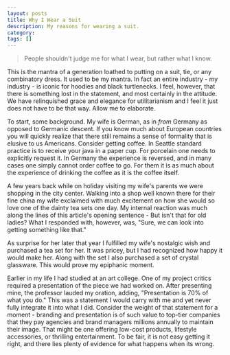 ```yaml
---
layout: posts
title: Why I Wear a Suit
description: My reasons for wearing a suit.
category: 
tags: []
---
```

> People shouldn't judge me for what I wear, but rather what I know.

This is the mantra of a generation loathed to putting on a suit, tie, or any combinatory dress. It used to be my mantra. In fact an entire industry - my industry - is iconic for hoodies and black turtlenecks. I feel, however, that there is something lost in the statement, and most certainly in the attitude. We have relinquished grace and elegance for utilitarianism and I feel it just does not have to be that way. Allow me to elaborate.

To start, some background. My wife is German, as in _from_ Germany as opposed to Germanic descent. If you know much about European countries you will quickly realize that there still remains a sense of formality that is elusive to us Americans. Consider getting coffee. In Seattle standard practice is to receive your java in a paper cup. For porcelain one needs to explicitly request it. In Germany the experience is reversed, and in many cases one simply cannot order coffee to go. For them it is as much about the experience of drinking the coffee as it is the coffee itself.

A few years back while on holiday visiting my wife's parents we were shopping in the city center. Walking into a shop well known there for their fine china my wife exclaimed with much excitement on how she would so love one of the dainty tea sets one day. My internal reaction was much along the lines of this article's opening sentence - But isn't that for old ladies? What I responded with, however, was, "Sure, we can look into getting something like that."

As surprise for her later that year I fulfilled my wife's nostalgic wish and purchased a tea set for her. It was pricey, but I had recognized how happy it would make her. Along with the set I also purchased a set of crystal glassware. This would prove my epiphanic moment.

Earlier in my life I had studied at an art college. One of my project critics required a presentation of the piece we had worked on. After presenting mine, the professor lauded my oration, adding, "Presentation is 70% of what you do." This was a statement I would carry with me and yet never fully integrate it into what I did. Consider the weight of that statement for a moment - branding and presentation is of such value to top-tier companies that they pay agencies and brand managers millions annually to maintain their image. That might be one offering low-cost products, lifestyle accessories, or thrilling entertainment. To be fair, it is not easy getting it right, and there lies plenty of evidence for what happens when its wrong.
